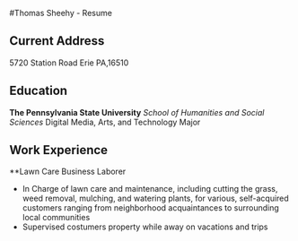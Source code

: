#Thomas Sheehy - Resume

## **Current Address**
5720 Station Road
Erie PA,16510

## **Education**
**The Pennsylvania State University**
*School of Humanities and Social Sciences*
Digital Media, Arts, and Technology Major                                                                                     

## **Work Experience**
**Lawn Care Business
Laborer
* In Charge of lawn care and maintenance, including cutting the grass, weed removal, mulching, and watering plants, for various, self-acquired customers ranging from neighborhood acquaintances to surrounding local communities
* Supervised costumers property while away on vacations and trips
